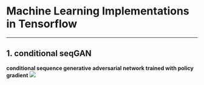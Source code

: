 # Machine Learning Implementations in Tensorflow

------------------------
## 1. conditional seqGAN
**conditional sequence generative adversarial network trained with policy gradient** 
![](https://github.com/b03901170/machine-learning/blob/master/conditional%20seqGAN/image/framework.png)
